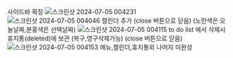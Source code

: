 사이드바 확장
![스크린샷 2024-07-05 004231](https://github.com/yuju0701/todo-list2/assets/163105974/a7ce1625-2d80-41c9-bcdb-e785644b378c)
![스크린샷 2024-07-05 004046](https://github.com/yuju0701/todo-list2/assets/163105974/27a2188d-49ed-46c5-bf08-8fe0c6684d07)
캘린더 추가 (close 버튼으로 닫음) (노란색은 오늘날짜,분홍색은 선택날짜)
![스크린샷 2024-07-05 004115](https://github.com/yuju0701/todo-list2/assets/163105974/656bbc47-e084-4dc6-853b-1df41499c3b1)
to do list 에서 삭제시 휴지통(deleted)에 보관 (복구,영구삭제가능) (close 버튼으로 닫음)
![스크린샷 2024-07-05 004153](https://github.com/yuju0701/todo-list2/assets/163105974/cae74418-aab1-44f2-aa5b-893c99b8971d)
메뉴,캘린더,휴지통외 나머지 미완성

